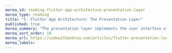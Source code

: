 ```yaml
---
morea_id: reading-flutter-app-architecture-presentation-layer
morea_type: reading
title: "5. Flutter App Architecture: The Presentation Layer"
published: true
morea_summary: "The presentation layer implements the user interface of the app."
morea_sort_order: 10
morea_url: https://codewithandrea.com/articles/flutter-presentation-layer/
morea_labels:
---
```

